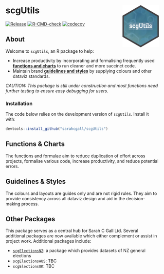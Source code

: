 scgUtils <a href="https://sarahcgall.github.io/scgUtils/"><img src="man/figures/logo.png" align="right" height="138" alt="" /></a>
================
<!-- badges: start -->
[![Release](https://img.shields.io/badge/Release-development%20version%200&#46;0&#46;1-1c75bc)](https://github.com/sarahcgall/scgUtils)
[![R-CMD-check](https://github.com/sarahcgall/scgUtils/actions/workflows/R-CMD-check.yaml/badge.svg)](https://github.com/sarahcgall/scgUtils/actions/workflows/R-CMD-check.yaml)
[![codecov](https://codecov.io/gh/sarahcgall/scgUtils/graph/badge.svg?token=SG99DJ56I4)](https://codecov.io/gh/sarahcgall/scgUtils)
<!-- badges: end -->

## About
Welcome to `scgUtils`, an R package to help:
* Increase productivity by incorporating and formalising frequently used 
[**functions and charts**](#functions--charts) to run cleaner and more succinct code.
* Maintain brand [**guidelines and styles**](#guidelines--styles) by supplying colours and other 
dataviz standards.

*CAUTION: This package is still under construction and most functions need further testing to
ensure easy debugging for users.*

### Installation

The code below relies on the development version of `scgUtils`.
Install it with:

``` r
devtools::install_github("sarahcgall/scgUtils")
```

## Functions & Charts
The functions and formulae aim to reduce duplication of effort across 
projects, formalise various code, increase productivity, and reduce potential errors.

## Guidelines & Styles
The colours and layouts are guides only and are not rigid rules. 
They aim to provide consistency across all dataviz design and aid in 
the decision-making process.

## Other Packages
This package serves as a central hub for Sarah C Gall Ltd. Several additional 
packages are now available which either complement or assist in project work. 
Additional packages include:
* [`scgElectionsNZ`](https://sarahcgall.github.io/scgElectionsNZ): a package which provides datasets of NZ general elections
* `scgElectionsAUS`: TBC
* `scgElectionsUK`: TBC
